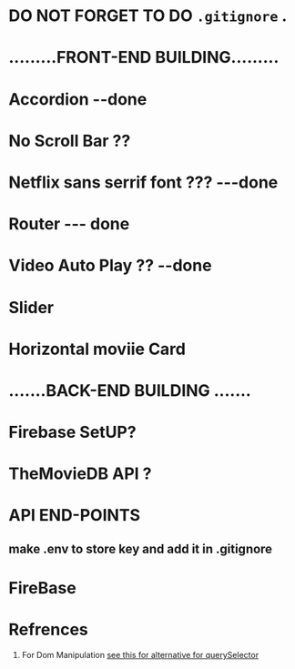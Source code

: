 # DO NOT FORGET TO DO ``` .gitignore ``` .
# .........FRONT-END BUILDING.........
# Accordion --done 
# No Scroll Bar ??
# Netflix sans serrif font ??? ---done
# Router --- done 
# Video Auto Play ?? --done 
# Slider
# Horizontal moviie Card
# .......BACK-END BUILDING .......
# Firebase SetUP?
# TheMovieDB API ?
# API END-POINTS 
## make .env to store key and add it in .gitignore 

# FireBase 








# Refrences
1) For Dom Manipulation
[see this for alternative for querySelector](https://www.meje.dev/blog/useref-not-queryselector)
